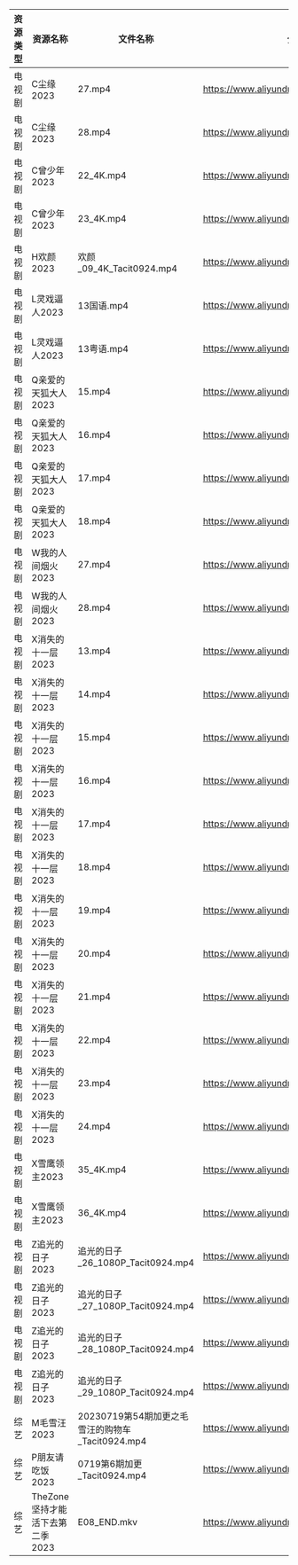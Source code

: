 | 资源类型 | 资源名称                  | 文件名称                                 | 分享链接                                      | 更新时间       |
| ---- | --------------------- | ------------------------------------ | ----------------------------------------- | ---------- |
| 电视剧  | C尘缘2023               | 27.mp4                               | https://www.aliyundrive.com/s/yWHajFwVrtP | 2023-07-20 |
| 电视剧  | C尘缘2023               | 28.mp4                               | https://www.aliyundrive.com/s/yWHajFwVrtP | 2023-07-20 |
| 电视剧  | C曾少年2023              | 22_4K.mp4                            | https://www.aliyundrive.com/s/FUrABu9z5Bh | 2023-07-20 |
| 电视剧  | C曾少年2023              | 23_4K.mp4                            | https://www.aliyundrive.com/s/FUrABu9z5Bh | 2023-07-20 |
| 电视剧  | H欢颜2023               | 欢颜_09_4K_Tacit0924.mp4               | https://www.aliyundrive.com/s/q4i9PYZAts6 | 2023-07-20 |
| 电视剧  | L灵戏逼人2023             | 13国语.mp4                             | https://www.aliyundrive.com/s/5UduQoDNUX4 | 2023-07-20 |
| 电视剧  | L灵戏逼人2023             | 13粤语.mp4                             | https://www.aliyundrive.com/s/5UduQoDNUX4 | 2023-07-20 |
| 电视剧  | Q亲爱的天狐大人2023          | 15.mp4                               | https://www.aliyundrive.com/s/hEZjVJkT5bQ | 2023-07-20 |
| 电视剧  | Q亲爱的天狐大人2023          | 16.mp4                               | https://www.aliyundrive.com/s/hEZjVJkT5bQ | 2023-07-20 |
| 电视剧  | Q亲爱的天狐大人2023          | 17.mp4                               | https://www.aliyundrive.com/s/hEZjVJkT5bQ | 2023-07-20 |
| 电视剧  | Q亲爱的天狐大人2023          | 18.mp4                               | https://www.aliyundrive.com/s/hEZjVJkT5bQ | 2023-07-20 |
| 电视剧  | W我的人间烟火2023           | 27.mp4                               | https://www.aliyundrive.com/s/MrDX7S2H7Wa | 2023-07-20 |
| 电视剧  | W我的人间烟火2023           | 28.mp4                               | https://www.aliyundrive.com/s/MrDX7S2H7Wa | 2023-07-20 |
| 电视剧  | X消失的十一层2023           | 13.mp4                               | https://www.aliyundrive.com/s/DJMWyFwWQvC | 2023-07-20 |
| 电视剧  | X消失的十一层2023           | 14.mp4                               | https://www.aliyundrive.com/s/DJMWyFwWQvC | 2023-07-20 |
| 电视剧  | X消失的十一层2023           | 15.mp4                               | https://www.aliyundrive.com/s/DJMWyFwWQvC | 2023-07-20 |
| 电视剧  | X消失的十一层2023           | 16.mp4                               | https://www.aliyundrive.com/s/DJMWyFwWQvC | 2023-07-20 |
| 电视剧  | X消失的十一层2023           | 17.mp4                               | https://www.aliyundrive.com/s/DJMWyFwWQvC | 2023-07-20 |
| 电视剧  | X消失的十一层2023           | 18.mp4                               | https://www.aliyundrive.com/s/DJMWyFwWQvC | 2023-07-20 |
| 电视剧  | X消失的十一层2023           | 19.mp4                               | https://www.aliyundrive.com/s/DJMWyFwWQvC | 2023-07-20 |
| 电视剧  | X消失的十一层2023           | 20.mp4                               | https://www.aliyundrive.com/s/DJMWyFwWQvC | 2023-07-20 |
| 电视剧  | X消失的十一层2023           | 21.mp4                               | https://www.aliyundrive.com/s/DJMWyFwWQvC | 2023-07-20 |
| 电视剧  | X消失的十一层2023           | 22.mp4                               | https://www.aliyundrive.com/s/DJMWyFwWQvC | 2023-07-20 |
| 电视剧  | X消失的十一层2023           | 23.mp4                               | https://www.aliyundrive.com/s/DJMWyFwWQvC | 2023-07-20 |
| 电视剧  | X消失的十一层2023           | 24.mp4                               | https://www.aliyundrive.com/s/DJMWyFwWQvC | 2023-07-20 |
| 电视剧  | X雪鹰领主2023             | 35_4K.mp4                            | https://www.aliyundrive.com/s/vTM6qMrcb6D | 2023-07-20 |
| 电视剧  | X雪鹰领主2023             | 36_4K.mp4                            | https://www.aliyundrive.com/s/vTM6qMrcb6D | 2023-07-20 |
| 电视剧  | Z追光的日子2023            | 追光的日子_26_1080P_Tacit0924.mp4         | https://www.aliyundrive.com/s/zzZYqa4urr9 | 2023-07-20 |
| 电视剧  | Z追光的日子2023            | 追光的日子_27_1080P_Tacit0924.mp4         | https://www.aliyundrive.com/s/zzZYqa4urr9 | 2023-07-20 |
| 电视剧  | Z追光的日子2023            | 追光的日子_28_1080P_Tacit0924.mp4         | https://www.aliyundrive.com/s/zzZYqa4urr9 | 2023-07-20 |
| 电视剧  | Z追光的日子2023            | 追光的日子_29_1080P_Tacit0924.mp4         | https://www.aliyundrive.com/s/zzZYqa4urr9 | 2023-07-20 |
| 综艺   | M毛雪汪2023              | 20230719第54期加更之毛雪汪的购物车_Tacit0924.mp4 | https://www.aliyundrive.com/s/asPqfgPRqAg | 2023-07-20 |
| 综艺   | P朋友请吃饭2023            | 0719第6期加更_Tacit0924.mp4              | https://www.aliyundrive.com/s/A2Z3HKrT65s | 2023-07-20 |
| 综艺   | TheZone坚持才能活下去第二季2023 | E08_END.mkv                          | https://www.aliyundrive.com/s/hCogoJdLT6r | 2023-07-20 |
